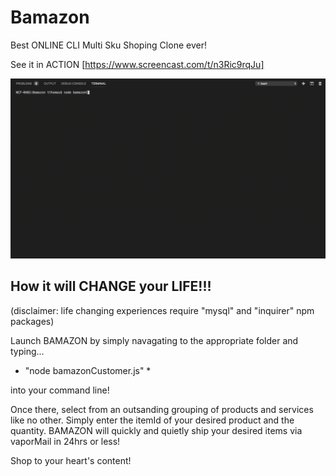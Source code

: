 # Bamazon
Best ONLINE CLI Multi Sku Shoping Clone ever!

See it in ACTION
[https://www.screencast.com/t/n3Ric9rqJu]

![Amazing Bamazon Gif!](https://github.com/t2the2ndpower/Bamazon/blob/master/bamazon.gif)

## How it will CHANGE your LIFE!!!

(disclaimer: life changing experiences require "mysql" and "inquirer" npm packages)

Launch BAMAZON by simply navagating to the appropriate folder and typing...

* "node bamazonCustomer.js" *  

into your command line!

Once there, select from an outsanding grouping of products and services like no other.
Simply enter the itemId of your desired product and the quantity.  BAMAZON will quickly and quietly ship your desired items via vaporMail in 24hrs or less!

Shop to your heart's content!

